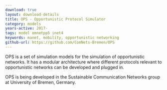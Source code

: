 ```yaml
---
download: true
layout: download-details
title: OPS - Opportunistic Protocol Simulator
category: models
years-active: 2017-
tags: model omnetpp5 inet4
keywords: manet, mobility, opportunistic networking
github-url: https://github.com/ComNets-Bremen/OPS
---
```


OPS is a set of simulation models for the simulation of opportunistic networks.
It has a modular architecture where different protocols relevant to opportunistic
networks can be developed and plugged in.

OPS is being developed in the Sustainable Communication Networks group at 
University of Bremen, Germany.

